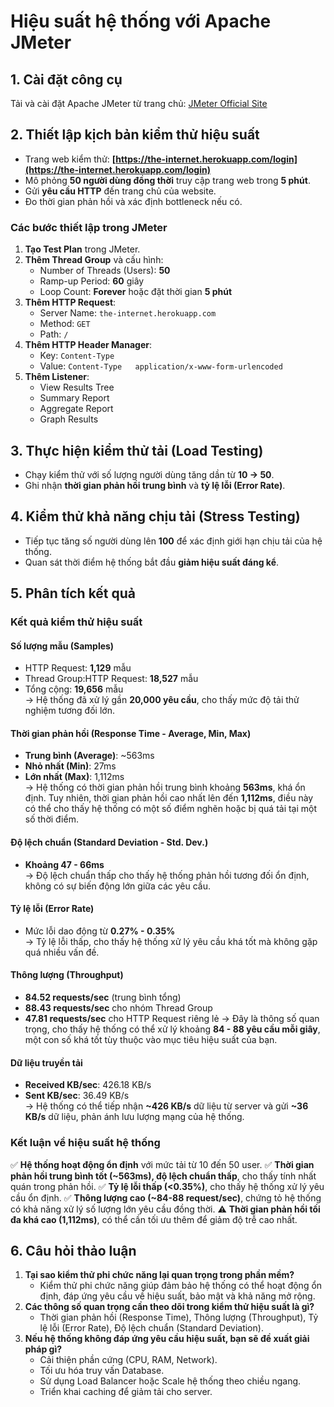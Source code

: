 # Hiệu suất hệ thống với Apache JMeter

## 1. Cài đặt công cụ
Tải và cài đặt Apache JMeter từ trang chủ: [JMeter Official Site](https://jmeter.apache.org/)

## 2. Thiết lập kịch bản kiểm thử hiệu suất
- Trang web kiểm thử: **[https://the-internet.herokuapp.com/login](https://the-internet.herokuapp.com/login)**
- Mô phỏng **50 người dùng đồng thời** truy cập trang web trong **5 phút**.
- Gửi **yêu cầu HTTP** đến trang chủ của website.
- Đo thời gian phản hồi và xác định bottleneck nếu có.

### **Các bước thiết lập trong JMeter**
1. **Tạo Test Plan** trong JMeter.
2. **Thêm Thread Group** và cấu hình:
   - Number of Threads (Users): **50**
   - Ramp-up Period: **60** giây
   - Loop Count: **Forever** hoặc đặt thời gian **5 phút**
3. **Thêm HTTP Request**:
   - Server Name: `the-internet.herokuapp.com`
   - Method: `GET`
   - Path: `/`
4. **Thêm HTTP Header Manager**:
   - Key: `Content-Type`
   - Value: `Content-Type	application/x-www-form-urlencoded`
5. **Thêm Listener**:
   - View Results Tree
   - Summary Report
   - Aggregate Report
   - Graph Results

## 3. Thực hiện kiểm thử tải (Load Testing)
- Chạy kiểm thử với số lượng người dùng tăng dần từ **10 → 50**.
- Ghi nhận **thời gian phản hồi trung bình** và **tỷ lệ lỗi (Error Rate)**.

## 4. Kiểm thử khả năng chịu tải (Stress Testing)
- Tiếp tục tăng số người dùng lên **100** để xác định giới hạn chịu tải của hệ thống.
- Quan sát thời điểm hệ thống bắt đầu **giảm hiệu suất đáng kể**.

## 5. Phân tích kết quả
### **Kết quả kiểm thử hiệu suất**
#### **Số lượng mẫu (Samples)**
- HTTP Request: **1,129** mẫu  
- Thread Group:HTTP Request: **18,527** mẫu  
- Tổng cộng: **19,656** mẫu  
→ Hệ thống đã xử lý gần **20,000 yêu cầu**, cho thấy mức độ tải thử nghiệm tương đối lớn.

#### **Thời gian phản hồi (Response Time - Average, Min, Max)**
- **Trung bình (Average)**: ~563ms  
- **Nhỏ nhất (Min)**: 27ms  
- **Lớn nhất (Max)**: 1,112ms  
→ Hệ thống có thời gian phản hồi trung bình khoảng **563ms**, khá ổn định. Tuy nhiên, thời gian phản hồi cao nhất lên đến **1,112ms**, điều này có thể cho thấy hệ thống có một số điểm nghẽn hoặc bị quá tải tại một số thời điểm.

#### **Độ lệch chuẩn (Standard Deviation - Std. Dev.)**
- **Khoảng 47 - 66ms**  
→ Độ lệch chuẩn thấp cho thấy hệ thống phản hồi tương đối ổn định, không có sự biến động lớn giữa các yêu cầu.

#### **Tỷ lệ lỗi (Error Rate)**
- Mức lỗi dao động từ **0.27% - 0.35%**  
→ Tỷ lệ lỗi thấp, cho thấy hệ thống xử lý yêu cầu khá tốt mà không gặp quá nhiều vấn đề.

#### **Thông lượng (Throughput)**
- **84.52 requests/sec** (trung bình tổng)
- **88.43 requests/sec** cho nhóm Thread Group
- **47.81 requests/sec** cho HTTP Request riêng lẻ
→ Đây là thông số quan trọng, cho thấy hệ thống có thể xử lý khoảng **84 - 88 yêu cầu mỗi giây**, một con số khá tốt tùy thuộc vào mục tiêu hiệu suất của bạn.

#### **Dữ liệu truyền tải**
- **Received KB/sec**: 426.18 KB/s  
- **Sent KB/sec**: 36.49 KB/s  
→ Hệ thống có thể tiếp nhận **~426 KB/s** dữ liệu từ server và gửi **~36 KB/s** dữ liệu, phản ánh lưu lượng mạng của hệ thống.

### **Kết luận về hiệu suất hệ thống**
✅ **Hệ thống hoạt động ổn định** với mức tải từ 10 đến 50 user.
✅ **Thời gian phản hồi trung bình tốt (~563ms), độ lệch chuẩn thấp**, cho thấy tính nhất quán trong phản hồi.
✅ **Tỷ lệ lỗi thấp (<0.35%)**, cho thấy hệ thống xử lý yêu cầu ổn định.
✅ **Thông lượng cao (~84-88 request/sec)**, chứng tỏ hệ thống có khả năng xử lý số lượng lớn yêu cầu đồng thời.
⚠️ **Thời gian phản hồi tối đa khá cao (1,112ms)**, có thể cần tối ưu thêm để giảm độ trễ cao nhất.


## 6. Câu hỏi thảo luận
1. **Tại sao kiểm thử phi chức năng lại quan trọng trong phần mềm?**  
   - Kiểm thử phi chức năng giúp đảm bảo hệ thống có thể hoạt động ổn định, đáp ứng yêu cầu về hiệu suất, bảo mật và khả năng mở rộng.
2. **Các thông số quan trọng cần theo dõi trong kiểm thử hiệu suất là gì?**  
   - Thời gian phản hồi (Response Time), Thông lượng (Throughput), Tỷ lệ lỗi (Error Rate), Độ lệch chuẩn (Standard Deviation).
3. **Nếu hệ thống không đáp ứng yêu cầu hiệu suất, bạn sẽ đề xuất giải pháp gì?**  
   - Cải thiện phần cứng (CPU, RAM, Network).
   - Tối ưu hóa truy vấn Database.
   - Sử dụng Load Balancer hoặc Scale hệ thống theo chiều ngang.
   - Triển khai caching để giảm tải cho server.


